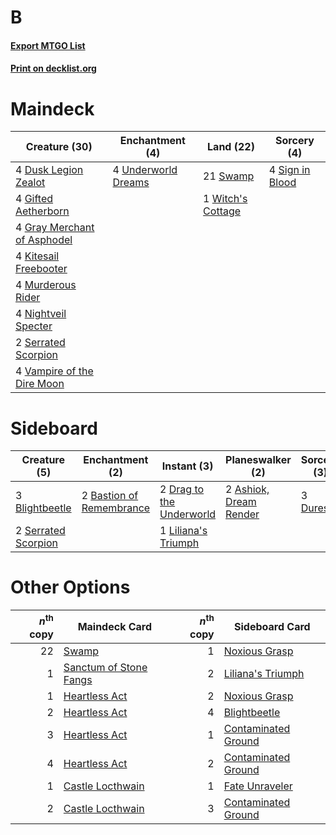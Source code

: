 # B

#### [Export MTGO List](../collection/B/B.txt)
#### [Print on decklist.org](http://decklist.org/?deckmain=4%09Dusk%20Legion%20Zealot%0A4%09Gifted%20Aetherborn%0A4%09Gray%20Merchant%20of%20Asphodel%0A4%09Kitesail%20Freebooter%0A4%09Murderous%20Rider%0A4%09Nightveil%20Specter%0A2%09Serrated%20Scorpion%0A4%09Sign%20in%20Blood%0A21%09Swamp%0A4%09Underworld%20Dreams%0A4%09Vampire%20of%20the%20Dire%20Moon%0A1%09Witch's%20Cottage&deckside=2%09Ashiok,%20Dream%20Render%0A2%09Bastion%20of%20Remembrance%0A3%09Blightbeetle%0A2%09Drag%20to%20the%20Underworld%0A3%09Duress%0A1%09Liliana's%20Triumph%0A2%09Serrated%20Scorpion)
# Maindeck

|                                            Creature (30)                                             |                                       Enchantment (4)                                        |                                         Land (22)                                          |                                       Sorcery (4)                                        |
|------------------------------------------------------------------------------------------------------|----------------------------------------------------------------------------------------------|--------------------------------------------------------------------------------------------|------------------------------------------------------------------------------------------|
|4 [Dusk Legion Zealot](http://gatherer.wizards.com/Pages/Card/Details.aspx?multiverseid=442078)       |4 [Underworld Dreams](http://gatherer.wizards.com/Pages/Card/Details.aspx?multiverseid=129779)|21 [Swamp](http://gatherer.wizards.com/Pages/Card/Details.aspx?multiverseid=439858)         |4 [Sign in Blood](http://gatherer.wizards.com/Pages/Card/Details.aspx?multiverseid=220480)|
|4 [Gifted Aetherborn](http://gatherer.wizards.com/Pages/Card/Details.aspx?multiverseid=423728)        |                                                                                              |1 [Witch's Cottage](http://gatherer.wizards.com/Pages/Card/Details.aspx?multiverseid=473211)|                                                                                          |
|4 [Gray Merchant of Asphodel](http://gatherer.wizards.com/Pages/Card/Details.aspx?multiverseid=389541)|                                                                                              |                                                                                            |                                                                                          |
|4 [Kitesail Freebooter](http://gatherer.wizards.com/Pages/Card/Details.aspx?multiverseid=435264)      |                                                                                              |                                                                                            |                                                                                          |
|4 [Murderous Rider](http://gatherer.wizards.com/Pages/Card/Details.aspx?multiverseid=473059)          |                                                                                              |                                                                                            |                                                                                          |
|4 [Nightveil Specter](http://gatherer.wizards.com/Pages/Card/Details.aspx?multiverseid=455922)        |                                                                                              |                                                                                            |                                                                                          |
|2 [Serrated Scorpion](http://gatherer.wizards.com/Pages/Card/Details.aspx?multiverseid=479619)        |                                                                                              |                                                                                            |                                                                                          |
|4 [Vampire of the Dire Moon](http://gatherer.wizards.com/Pages/Card/Details.aspx?multiverseid=466874) |                                                                                              |                                                                                            |                                                                                          |


# Sideboard

|                                         Creature (5)                                         |                                          Enchantment (2)                                          |                                            Instant (3)                                            |                                        Planeswalker (2)                                         |                                   Sorcery (3)                                    |
|----------------------------------------------------------------------------------------------|---------------------------------------------------------------------------------------------------|---------------------------------------------------------------------------------------------------|-------------------------------------------------------------------------------------------------|----------------------------------------------------------------------------------|
|3 [Blightbeetle](http://gatherer.wizards.com/Pages/Card/Details.aspx?multiverseid=466841)     |2 [Bastion of Remembrance](http://gatherer.wizards.com/Pages/Card/Details.aspx?multiverseid=479593)|2 [Drag to the Underworld](http://gatherer.wizards.com/Pages/Card/Details.aspx?multiverseid=476340)|2 [Ashiok, Dream Render](http://gatherer.wizards.com/Pages/Card/Details.aspx?multiverseid=461155)|3 [Duress](http://gatherer.wizards.com/Pages/Card/Details.aspx?multiverseid=14557)|
|2 [Serrated Scorpion](http://gatherer.wizards.com/Pages/Card/Details.aspx?multiverseid=479619)|                                                                                                   |1 [Liliana's Triumph](http://gatherer.wizards.com/Pages/Card/Details.aspx?multiverseid=461025)     |                                                                                                 |                                                                                  |


# Other Options

|*n*<sup>th</sup> copy|                                          Maindeck Card                                          |*n*<sup>th</sup> copy|                                        Sideboard Card                                        |
|--------------------:|-------------------------------------------------------------------------------------------------|--------------------:|----------------------------------------------------------------------------------------------|
|                   22|[Swamp](http://gatherer.wizards.com/Pages/Card/Details.aspx?multiverseid=439858)                 |                    1|[Noxious Grasp](http://gatherer.wizards.com/Pages/Card/Details.aspx?multiverseid=466864)      |
|                    1|[Sanctum of Stone Fangs](http://gatherer.wizards.com/Pages/Card/Details.aspx?multiverseid=485443)|                    2|[Liliana's Triumph](http://gatherer.wizards.com/Pages/Card/Details.aspx?multiverseid=461025)  |
|                    1|[Heartless Act](http://gatherer.wizards.com/Pages/Card/Details.aspx?multiverseid=479611)         |                    2|[Noxious Grasp](http://gatherer.wizards.com/Pages/Card/Details.aspx?multiverseid=466864)      |
|                    2|[Heartless Act](http://gatherer.wizards.com/Pages/Card/Details.aspx?multiverseid=479611)         |                    4|[Blightbeetle](http://gatherer.wizards.com/Pages/Card/Details.aspx?multiverseid=466841)       |
|                    3|[Heartless Act](http://gatherer.wizards.com/Pages/Card/Details.aspx?multiverseid=479611)         |                    1|[Contaminated Ground](http://gatherer.wizards.com/Pages/Card/Details.aspx?multiverseid=366420)|
|                    4|[Heartless Act](http://gatherer.wizards.com/Pages/Card/Details.aspx?multiverseid=479611)         |                    2|[Contaminated Ground](http://gatherer.wizards.com/Pages/Card/Details.aspx?multiverseid=366420)|
|                    1|[Castle Locthwain](http://gatherer.wizards.com/Pages/Card/Details.aspx?multiverseid=473203)      |                    1|[Fate Unraveler](http://gatherer.wizards.com/Pages/Card/Details.aspx?multiverseid=378440)     |
|                    2|[Castle Locthwain](http://gatherer.wizards.com/Pages/Card/Details.aspx?multiverseid=473203)      |                    3|[Contaminated Ground](http://gatherer.wizards.com/Pages/Card/Details.aspx?multiverseid=366420)|

